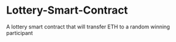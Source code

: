 # Lottery-Smart-Contract
A lottery smart contract that will transfer ETH to a random winning participant
